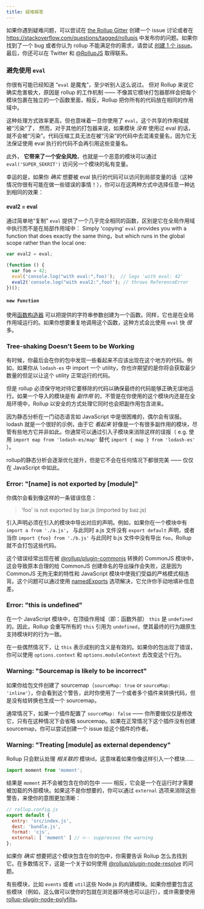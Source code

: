 ```yaml
---
title: 疑难解答
---
```


如果你遇到疑难问题，可以尝试在 [the Rollup Gitter](https://gitter.im/rollup/rollup) 创建一个 issue 讨论或者在 https://stackoverflow.com/questions/tagged/rollupjs 中发布你的问题。如果你找到了一个 bug 或者你认为 rollup 不能满足你的需求，请尝试 [创建 1 个 issue](https://github.com/rollup/rollup/issues)。 最后，你还可以在 Twitter 和 [@RollupJS](https://twitter.com/RollupJS) 取得联系。

### 避免使用 `eval`

你很有可能已经知道 “`eval` 是魔鬼”，至少听别人这么说过。 但对 Rollup 来说它确实危害极大，原因是 rollup 的工作机制 —— 不像其它模块打包器那样会把每个模块包裹在独立的一个函数里面，相反，Rollup 把你所有的代码放在相同的作用域中。

这种处理方式效率更高，但也意味着一旦你使用了 `eval`，这个共享的作用域就被“污染”了， 然而，对于其他的打包器来说，如果模块 *没有* 使用过 eval 的话，就不会被“污染”。代码压缩工具无法在被“污染”的代码中去混淆变量名，因为它无法保证使用 eval 执行的代码不会再引用这些变量名。


此外， **它带来了一个安全风险**，也就是一个恶意的模块可以通过 `eval('SUPER_SEKRIT')` 访问另一个模块的私有变量。

幸运的是，如果你 *确实* 想要被 eval 执行的代码可以访问到局部变量的话（这种情况你很有可能在做一些错误的事情！），你可以在这两种方式中选择任意一种达到相同的效果：


#### eval2 = eval

通过简单地“复制” `eval` 提供了一个几乎完全相同的函数，区别是它在全局作用域中执行而不是在局部作用域中：
Simply 'copying' `eval` provides you with a function that does exactly the same thing，but which runs in the global scope rather than the local one:

```js
var eval2 = eval;

(function () {
  var foo = 42;
  eval('console.log("with eval:",foo)');  // logs 'with eval: 42'
  eval2('console.log("with eval2:",foo)'); // throws ReferenceError
})();
```

#### `new Function`

使用[函数构造器](https://developer.mozilla.org/en-US/docs/Web/JavaScript/Reference/Global_Objects/Function) 可以把提供的字符串参数创建为一个函数。同样，它也是在全局作用域运行的。如果你想要重复地调用这个函数，这种方式会比使用 `eval` 快 *很* 多。


### Tree-shaking Doesn't Seem to be Working

有时候，你最后会在你的包中发现一些看起来不应该出现在这个地方的代码。例如，如果你从 `lodash-es` 中 import 一个 utility，你也许期望的是你将会获取最少数量的但足以让这个 utility 正常运行的代码。

但是 rollup 必须保守地对待它要移除的代码以确保最终的代码能够正确无误地运行。如果一个导入的模块是有 *副作用* 的，不管是在你使用的这个模块内还是在全局环境中，Rollup 以安全的方式处理它同时也会把副作用包含进来。


因为静态分析在一门动态语言如 JavaScript 中是很困难的，偶尔会有误报。lodash 就是一个很好的示例，由于它 *看起来* 好像是一个有很多副作用的模块，尽管有些地方它并非如此。你通常可以通过引入子模块来消除这样的误报（ e.g. 使用 `import map from 'lodash-es/map'` 替代 `import { map } from 'lodash-es'` ）。

rollup的静态分析会逐渐优化提升，但是它不会在任何情况下都很完美 —— 仅仅在 JavaScript 中如此。


### Error: "[name] is not exported by [module]"

你偶尔会看到像这样的一条错误信息：

> 'foo' is not exported by bar.js (imported by baz.js)

引入声明必须在引入的模块中导出对应的声明。例如，如果你在一个模块中有 `import a from './a.js'`， 与此同时 a.js 文件没有 `export default` 声明，或者当你 `import {foo} from './b.js'` 与此同时 b.js 文件中没有导出 `foo`，Rollup 就不会打包这些代码。


这个错误经常出现在被 [@rollup/plugin-commonjs](https://github.com/rollup/plugins/tree/master/packages/commonjs) 转换的 CommonJS 模块中，这会导致原本合理的给 CommonJS 创建命名的导出操作会失败，这是因为 CommonJS 无拘无束的特性和 JavaScript 模块中使我们受益的严格模式相违背。这个问题可以通过使用 [namedExports](https://github.com/rollup/plugins/tree/master/packages/commonjs#custom-named-exports) 选项解决，它允许你手动地填补信息差。




### Error: "this is undefined"

在一个 JavaScript 模块中，在顶级作用域（即：函数外部） `this` 是 `undefined` 的。因此，Rollup 会重写所有的 `this` 引用为 `undefined`，使其最终的行为跟原生支持模块时的行为一致。

在一些偶然情况下，让 `this` 表示成别的含义是有效的。如果你的包出现了错误，你可以使用  `options.context` 和 `options.moduleContext` 去改变这个行为。



### Warning: "Sourcemap is likely to be incorrect"

如果你给包文件创建了 sourcemap（`sourceMap: true` or `sourceMap: 'inline'`），你会看到这个警告，此时你使用了一个或者多个插件来转换代码，但是没有给转换也生成一个 sourcemap。

通常情况下，如果一个插件配置了 `sourceMap: false` —— 你所要做仅仅是修改它，只有在这种情况下会省略 sourcemap。如果在正常情况下这个插件没有创建 sourcemap，你可以尝试创建一个 issue 给这个插件的作者。


### Warning: "Treating [module] as external dependency"

Rollup 只会默认处理  *相关联的* 模块id，这意味着如果你像这样引入一个模块......

```js
import moment from 'moment';
```

结果是 `moment` 并不会被包含在你的包中 —— 相反，它会是一个在运行时才需要被加载的外部模块。如果这不是你想要的，你可以通过 `external` 选项来消除这些警告，来使你的意图更加清晰：


```js
// rollup.config.js
export default {
  entry: 'src/index.js',
  dest: 'bundle.js',
  format: 'cjs',
  external: [ 'moment' ] // <-- suppresses the warning
};
```

如果你 *确实* 想要把这个模块包含在你的包中，你需要告诉 Rollup 怎么去找到它。在多数情况下，这是一个关于如何使用  [@rollup/plugin-node-resolve](https://github.com/rollup/plugins/tree/master/packages/node-resolve) 的问题。

有些模块，比如 `events` 或者 `util`这些 Node.js 的内建模块。如果你想要包含这些模块（例如，这么做可以使你的包就在浏览器环境也可以运行），或许需要使用 [rollup-plugin-node-polyfills](https://github.com/ionic-team/rollup-plugin-node-polyfills)。
